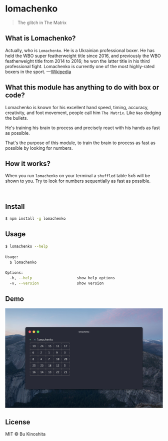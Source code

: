 # lomachenko

> The glitch in The Matrix


## What is Lomachenko?

Actually, who is `Lomachenko`. He is a Ukrainian professional boxer. He has held the WBO super featherweight title since 2016, and previously the WBO featherweight title from 2014 to 2016; he won the latter title in his third professional fight. Lomachenko is currently one of the most highly-rated boxers in the sport. —[Wikipedia](https://en.wikipedia.org/wiki/Vasyl_Lomachenko)


## What this module has anything to do with box or code?

Lomachenko is known for his excellent hand speed, timing, accuracy, creativity, and foot movement, people call him `The Matrix`. Like `Neo` dodging the bullets.

He's training his brain to process and precisely react with his hands as fast as possible.

That's the purpose of this module, to train the brain to process as fast as possible by looking for numbers.

## How it works?

When you run `lomachenko` on your terminal a `shuffled` table 5x5 will be shown to you. Try to look for numbers sequentially as fast as possible.

<img src="demo.gif" alt="" width="700px">


## Install

```bash
$ npm install -g lomachenko
```


## Usage

```bash
$ lomachenko --help

Usage:
  $ lomachenko

Options:
  -h, --help                    show help options
  -v, --version                 show version
```

## Demo

<img src="demo.png" alt="">

## License

MIT © Bu Kinoshita
